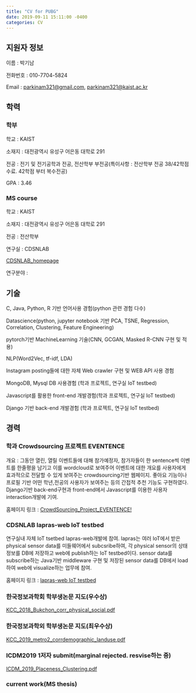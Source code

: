 ```yaml
---
title: "CV for PUBG"
date: 2019-09-11 15:11:00 -0400
categories: CV
---
```


## 지원자 정보

이름 : 박기남

전화번호 : 010-7704-5824

Email : parkinam321@gmail.com, parkinam321@kaist.ac.kr

## 학력

### 학부

학교 : KAIST

소재지 : 대전광역시 유성구 어은동 대학로 291

전공 : 전기 및 전기공학과 전공, 전산학부 부전공(특이사항 : 전산학부 전공 38/42학점 수료. 42학점 부터 복수전공)

GPA : 3.46

### MS course

학교 : KAIST

소재지 : 대전광역시 유성구 어은동 대학로 291

전공 : 전산학부 

연구실 : CDSNLAB

<a href="http://cds.kaist.ac.kr/" target="_blank">CDSNLAB_homepage</a>

연구분야 : 

## 기술

C, Java, Python, R 기반 언어사용 경험(python 관련 경험 다수)

Datascience(python, jupyter notebook 기반 PCA, TSNE, Regression, Correlation, Clustering, Feature Engineering)

pytorch기반 MachineLearning 기술(CNN, GCGAN, Masked R-CNN 구현 및 적용)

NLP(Word2Vec, tf-idf, LDA)

Instagram posting들에 대한 자체 Web crawler 구현 및 WEB API 사용 경험

MongoDB, Mysql DB 사용경험 (학과 프로젝트, 연구실 IoT testbed)

Javascript를 활용한 front-end 개발경험(학과 프로젝트, 연구실 IoT testbed)

Django 기반 back-end 개발경험 (학과 프로젝트, 연구실 IoT testbed)

## 경력

### 학과 Crowdsourcing 프로젝트 EVENTENCE

개요 : 그동안 열린, 열릴 이벤트들에 대해 참가예정자, 참가자들이 한 sentence씩 이벤트를 한줄평을 남기고 이를 wordcloud로 보여주어 이벤트에 대한 개요를 
사용자에게 효과적으로 전달할 수 있게 보여주는 crowdsourcing기반 웹페이지. 좋아요 기능이나 프로필 기반 어떤 학년,전공의 사용자가 보여주는 등의 간접적 추천 기능도 구현하였다. Django기반 back-end구현과 front-end에서 Javascript를 이용한 사용자 interaction개발에 기여.

홈페이지 링크 : <a href="http://kinamsalad.pythonanywhere.com/" target="_blank">CrowdSourcing_Project_EVENTENCE!</a>

### CDSNLAB lapras-web IoT testbed

연구실내 자체 IoT tsetbed lapras-web개발에 참여. lapras는 여러 IoT에서 받은 physical sensor data를 미들웨어에서 subcsribe하여, 각 physical sensor의 상태정보를 DB에 저장하고 web에 publish하는 IoT testbed이다. sensor data를 subscribe하는 Java기반 middleware 구현 및 저장된 sensor data를 DB에서 load하여 web에 visualize하는 업무에 참여.

홈페이지 링크 : <a href="http://lapras.kaist.ac.kr" target="_blank">lapras-web IoT testbed</a>

### 한국정보과학회 학부생논문 지도(우수상)

<a href="../../pdf_folder/2018KCC.pdf" target="_blank">KCC_2018_Bukchon_corr_physical_social.pdf</a>

### 한국정보과학외 학부생논문 지도(최우수상)

<a href="../../pdf_folder/2019KCC.pdf" target="_blank">KCC_2019_metro2_corrdemographic_landuse.pdf</a>

### ICDM2019 1저자 submit(marginal rejected. resvise하는 중)

<a href="../../pdf_folder/2019ICDM.pdf" target="_blank">ICDM_2019_Placeness_Clustering.pdf</a>

### current work(MS thesis)
